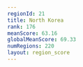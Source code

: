 ```yaml
---
regionId: 21
title: North Korea
rank: 176
meanScore: 63.16
globalMeanScore: 69.33
numRegions: 220
layout: region_score
---
```

